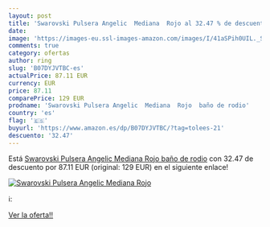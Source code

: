 ```yaml
---
layout: post
title: 'Swarovski Pulsera Angelic  Mediana  Rojo al 32.47 % de descuento'
date: 
image: 'https://images-eu.ssl-images-amazon.com/images/I/41aSPih0UIL._SL200_.jpg'
comments: true
category: ofertas
author: ring
slug: 'B07DYJVTBC-es'
actualPrice: 87.11 EUR
currency: EUR
price: 87.11
comparePrice: 129 EUR
prodname: 'Swarovski Pulsera Angelic  Mediana  Rojo  baño de rodio'
country: 'es'
flag: '🇪🇸'
buyurl: 'https://www.amazon.es/dp/B07DYJVTBC/?tag=tolees-21'
descuento: '32.47'
---
```


Está [Swarovski Pulsera Angelic  Mediana  Rojo  baño de rodio](https://www.amazon.es/dp/B07DYJVTBC/?tag=tolees-21) con 32.47 de descuento por 87.11 EUR (original: 129 EUR) en el siguiente enlace!

[![Swarovski Pulsera Angelic  Mediana  Rojo](https://images-eu.ssl-images-amazon.com/images/I/41aSPih0UIL._SL200_.jpg)](https://www.amazon.es/dp/B07DYJVTBC/?tag=tolees-21)

ℹ️:


[Ver la oferta!!](https://www.amazon.es/dp/B07DYJVTBC/?tag=tolees-21)

